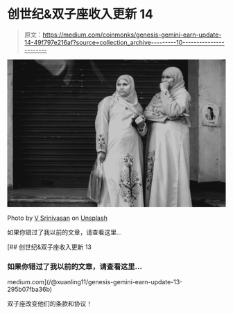 # 创世纪&双子座收入更新 14

> 原文：<https://medium.com/coinmonks/genesis-gemini-earn-update-14-49f797e216af?source=collection_archive---------10----------------------->

![](img/cbe91676fc85dda34dbc0b085abba5c8.png)

Photo by [V Srinivasan](https://unsplash.com/@timesofwander?utm_source=medium&utm_medium=referral) on [Unsplash](https://unsplash.com?utm_source=medium&utm_medium=referral)

如果你错过了我以前的文章，请查看这里…

[](/@xuanling11/genesis-gemini-earn-update-13-295b07fba36b) [## 创世纪&双子座收入更新 13

### 如果你错过了我以前的文章，请查看这里…

medium.com](/@xuanling11/genesis-gemini-earn-update-13-295b07fba36b) 

双子座改变他们的条款和协议！
